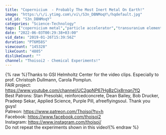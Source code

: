 ```yaml
---
title: "Copernicium  - Probably The Most Inert Metal On Earth!"
image: "https:\/\/i.ytimg.com\/vi\/S3n_DBNMoqY\/hqdefault.jpg"
vid_id: "S3n_DBNMoqY"
categories: "Science-Technology"
tags: ["copernicium metal","particle accelerator","transuranium elements"]
date: "2022-06-03T00:29:38+03:00"
vid_date: "2019-01-26T15:39:56Z"
duration: "PT6M58S"
viewcount: "145328"
likeCount: "4805"
dislikeCount: ""
channel: "Thoisoi2 - Chemical Experiments!"
---
```

{% raw %}Thanks to GSI Helmholtz Center for the video clips. Especially to prof. Christoph Dullmann, Carola Pomplun.<br />FAIR project: <a rel="nofollow" target="blank" href="https://www.youtube.com/channel/UC2gpNP67HgBzCjx8rnqn7fQ">https://www.youtube.com/channel/UC2gpNP67HgBzCjx8rnqn7fQ</a><br />Best Patrons: Stan Presolski, reinforcedconcrete, Dean Bailey, Bob Drucker, Pradeep Sekar, Applied Science, Purple Pill, afreeflyingsoul. Thank you guys!<br />Patreon: <a rel="nofollow" target="blank" href="https://www.patreon.com/Thoisoi?ty=h">https://www.patreon.com/Thoisoi?ty=h</a><br />Facebook: <a rel="nofollow" target="blank" href="https://www.facebook.com/thoisoi2">https://www.facebook.com/thoisoi2</a><br />Instagram: <a rel="nofollow" target="blank" href="https://www.instagram.com/thoisoi/">https://www.instagram.com/thoisoi/</a><br />Do not repeat the experiments shown in this video!{% endraw %}
